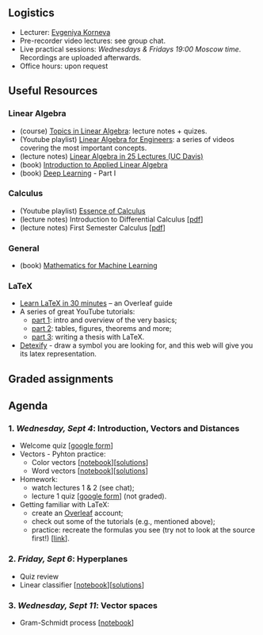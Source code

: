 ## Logistics

- Lecturer: [Evgeniya Korneva](https://www.linkedin.com/in/evgeniyako/)
- Pre-recorder video lectures: see group chat.
- Live practical sessions: *Wednesdays & Fridays 19:00 Moscow time*. Recordings are uploaded afterwards.
- Office hours: upon request

## Useful Resources

### Linear Algebra

- (course) [Topics in Linear Algebra](https://web.auburn.edu/holmerr/2660): lecture notes + quizes.
- (Youtube playlist) [Linear Algebra for Engineers](https://youtube.com/playlist?list=PLkZjai-2Jcxlg-Z1roB0pUwFU-P58tvOx): a series of videos covering the most important concepts.
- (lecture notes) [Linear Algebra in 25 Lectures (UC Davis)](https://www.math.ucdavis.edu/~linear/linear.pdf)
- (book) [Introduction to Applied Linear Algebra](http://vmls-book.stanford.edu/)
- (book) [Deep Learning](https://www.deeplearningbook.org/) - Part I

### Calculus

- (Youtube playlist) [Essence of Calculus](https://youtube.com/playlist?list=PLZHQObOWTQDMsr9K-rj53DwVRMYO3t5Yr)
- (lecture notes) Introduction to Differential Calculus [[pdf](https://www.sydney.edu.au/content/dam/students/documents/mathematics-learning-centre/introduction-to-differential-calculus.pdf)]
- (lecture notes) First Semester Calculus [[pdf](https://people.math.wisc.edu/~angenent/Free-Lecture-Notes/free221.pdf)]

### General

- (book) [Mathematics for Machine Learning](https://mml-book.github.io/)

### LaTeX

- [Learn LaTeX in 30 minutes](https://www.overleaf.com/learn/latex/Learn_LaTeX_in_30_minutes) – an Overleaf guide
- A series of great YouTube tutorials:
    - [part 1](https://youtu.be/Jp0lPj2-DQA): intro and overview of the very basics;
    - [part 2](https://youtu.be/-HvRvBjBAvg): tables, figures, theorems and more;
    - [part 3](https://youtu.be/zqQM66uAig0): writing a thesis with LaTeX.
- [Detexify](https://detexify.kirelabs.org/classify.html) - draw a symbol you are looking for, and this web will give you its latex representation.

## Graded assignments
<!---
- **Final exam** [[pdf](https://github.com/girafe-ai/math-basics-for-ai/blob/master/graded%20assignments/msai23-final-exam.pdf)][[LaTeX template](https://www.overleaf.com/read/shbbwyczsjvd#f2a711)][[submission form](https://forms.gle/W7DnYGLRySjjukJS7)]
    - *Deadline: Monday, November 27, 18:59 Moscow time*
- Graded assignmnet 4 [[pdf](https://github.com/girafe-ai/math-basics-for-ai/blob/master/graded%20assignments/graded-assignment-04.pdf)][[LaTeX template](https://www.overleaf.com/read/tfrjbxjgptbx#575bab)][[submission form](https://forms.gle/ndYhtvi5JvGiALsv7)]
  - *Deadline: Monday, November 6, 18:59 Moscow time*
- Graded assignmnet 3 [[pdf](https://github.com/girafe-ai/math-basics-for-ai/blob/master/graded%20assignments/graded-assignment-03.pdf)][[notebook (task 2)](https://colab.research.google.com/drive/1gKnwK-vVCHMmdlCrjj3kPVMbi_TIIaqA?usp=sharing)][[LaTeX template](https://www.overleaf.com/read/ynpwxkrmybpf)][[submission form](https://forms.gle/GkwGYfFCyz8wUPxy5)]
  - *Deadline: Monday, October 23, 18:59 Moscow time*
- Graded assignment 2 [[notebook](https://colab.research.google.com/drive/1G2C8fHgRUXEZdj6MLDlqfZEwyKXpL-sP?usp=sharing)] [[submission form](https://forms.gle/B6LkbaWZsq7gqoXEA)]
    - *Deadline: Monday, October 16, 18:59 Moscow time*
- Graded assignment 1 [[pdf](https://github.com/girafe-ai/math-basics-for-ai/blob/master/graded%20assignments/graded-assignment-01.pdf)] [[LaTex template](https://www.overleaf.com/read/pvdgdjkchwms)] [[submission form](https://forms.gle/G29haJ8xDNsBwXyh7)]
    - *Deadline: Monday, October 9, 18:59 Moscow time*
--->
## Agenda

### 1. *Wednesday, Sept 4*: Introduction, Vectors and Distances
- Welcome quiz [[google form](https://forms.gle/wvdnQTxeEnzGg2Ff7)]
- Vectors - Pyhton practice:
    - Color vectors [[notebook](https://colab.research.google.com/drive/1mtcmhcz-HCMkDqxJ-roliz-wuN_C32-p?usp=sharing)][[solutions](https://colab.research.google.com/drive/18-jP5VuiuJKfF2ws5so8S0OTrhgaU-WB?usp=sharing)]
    - Word vectors [[notebook](https://colab.research.google.com/drive/1mpO3lKo72Nw-Rx6NoGW0oiqjAvBs--CD?usp=sharing)][[solutions](https://colab.research.google.com/drive/1Xs_skBeYRJRk_BcGZcf3jwT9mSFVrYPN?usp=sharing)]
- Homework:
    - watch lectures 1 & 2 (see chat);
    - lecture 1 quiz [[google form](https://forms.gle/Sx9z1ouHwXhbUx2S7)] (not graded).
- Getting familiar with LaTeX:
    - create an [Overleaf](https://www.overleaf.com/) account;
    - check out some of the tutorials (e.g., mentioned above);
    - practice: recreate the formulas you see (try not to look at the source first!) [[link](https://www.overleaf.com/read/wtqvpbyrgzcj)].
 
### 2. *Friday, Sept 6*: Hyperplanes
- Quiz review
- Linear classifier [[notebook](https://colab.research.google.com/drive/1rilZVq9-P75B0YGmmC8CpLcx_H5vUd1j?usp=sharing)][[solutions](https://colab.research.google.com/drive/1DWDgJU2MTr4keCStRtwBQJT3RpbyQO-u?usp=sharing)]

### 3. *Wednesday, Sept 11*: Vector spaces
- Gram-Schmidt process [[notebook](https://colab.research.google.com/drive/1YOroseAK4q1xdXH3vj3KLPPZGKZhqSOl?usp=sharing)]
  <!--- [[solutions](https://colab.research.google.com/drive/1P7M26zMPhbFN2PhEn3HWMhGv6o6HX90h?usp=sharing)] --->

<!---       
### 2. *Monday, Oct 2*
- Quiz review: norms
- Cosine similarity vs. Euclidian distance
- Gram-Schmidt process
- Homework:
    - Gram-Schmidt process [[notebook](https://colab.research.google.com/drive/1YOroseAK4q1xdXH3vj3KLPPZGKZhqSOl?usp=sharing)][[solutions](https://colab.research.google.com/drive/1P7M26zMPhbFN2PhEn3HWMhGv6o6HX90h?usp=sharing)]
    - watch lecture 3
    - graded assignment 1 is OUT (deadline next Monday before the class)
### 3. *Friday, Oct 6* 
- Quiz: lectures 1 - 3 [[google form](https://forms.gle/2snsnCRiMHPQXnLX9)]
- Method of least squares
- Homework
    - *(extended to graded assignmnet)* Python practice [[notebook](https://colab.research.google.com/drive/1zuWIfi_IhmP0JMRmJoyV_DU9WmzpbVLS?usp=sharing)]
    - watch lecture 4
    - graded assignment 1 (deadline Monday, October 9 before the class)
### 4. *Monday, Oct 9*
- Quiz: [[google form](https://forms.gle/f9uA87vKqjcHb6GG8)]
- Homework:
    - graded assignment 2 (deadline Monday, October 16 before the class)
    - review eigendecomposition
### 5. *Friday, Oct 13* 
- PCA
    - Python practice [[notebook](https://colab.research.google.com/drive/1cf-8q5gYsZBDfnFMYG79RnBEXTrpT9-R?usp=sharing)][[solutions](https://colab.research.google.com/drive/14NCSyCsr7sR_YtctaurVDI650CNCiwS3?usp=sharing)]
### 6. *Monday, Oct 16*
- SVD
  - Python practice [[notebook](https://colab.research.google.com/drive/1sHWWMMhdevgXLuQ4XpdhC48hdzGu7PqY?usp=sharing)][[solutions](https://colab.research.google.com/drive/1BtMvBemFQzgfxXCQoP5r4EylgGYx2HgH?usp=sharing)]
### 7. *Friday, Oct 20* 
- Quiz: [[google form](https://forms.gle/2gUFUu1RPQ8ZUFiK6)]
### 8. *Monday, Oct 23*
- Multivariate functions
### 9. *Friday, Oct 27* 
- Chain rule
- Matrix derivatives
### 10. *Monday, Oct 30* 
- Gradient descent
- Integration techniques
--->

